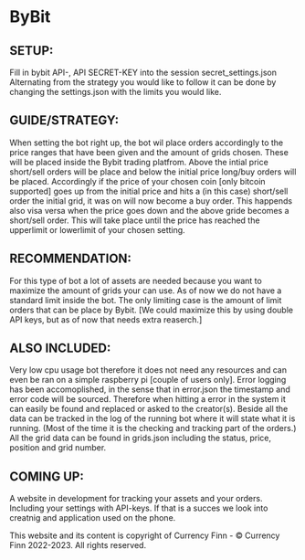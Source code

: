 # ByBit

## SETUP:
Fill in bybit API-, API SECRET-KEY into the session secret_settings.json
Alternating from the strategy you would like to follow it can be done by changing the settings.json with the limits you would like.

## GUIDE/STRATEGY:
When setting the bot right up, the bot wil place orders accordingly to the price ranges that have been given and the amount of grids chosen.
These will be placed inside the Bybit trading platfrom. Above the intial price short/sell orders will be place and below the initial price long/buy orders will be placed.
Accordingly if the price of your chosen coin [only bitcoin supported] goes up from the initial price and hits a (in this case) short/sell order the initial grid,
it was on will now become a buy order. This happends also visa versa when the price goes down and the above gride becomes a short/sell order. 
This will take place until the price has reached the upperlimit or lowerlimit of your chosen setting.

## RECOMMENDATION:
For this type of bot a lot of assets are needed because you want to maximize the amount of grids your can use. As of now we do not have a standard limit inside the bot.
The only limiting case is the amount of limit orders that can be place by Bybit. [We could maximize this by using double API keys, but as of now that needs extra reaserch.]

## ALSO INCLUDED:
Very low cpu usage bot therefore it does not need any resources and can even be ran on a simple raspberry pi [couple of users only]. Error logging has been accomoplished,
in the sense that in error.json the timestamp and error code will be sourced. Therefore when hitting a error in the system it can easily be found and replaced or asked to the creator(s).
Beside all the data can be tracked in the log of the running bot where it will state what it is running. (Most of the time it is the checking and tracking part of the orders.)
All the grid data can be found in grids.json including the status, price, position and grid number. 

## COMING UP:
A website in development for tracking your assets and your orders. Including your settings with API-keys. If that is a succes we look into creatnig and application
used on the phone.


This website and its content is copyright of Currency Finn - © Currency Finn 2022-2023. All rights reserved.
